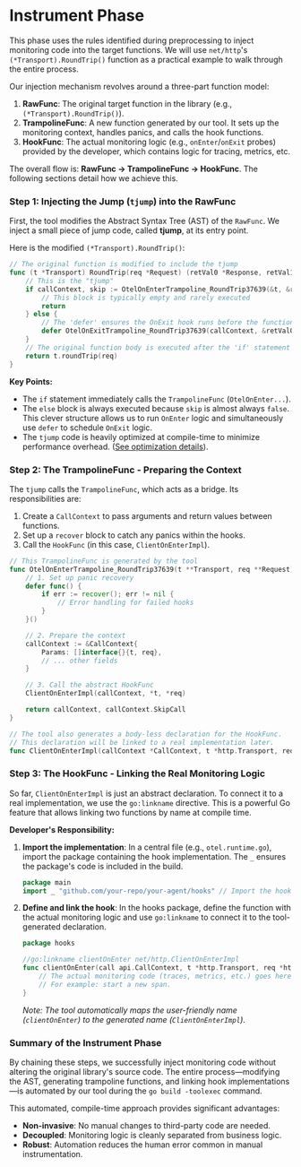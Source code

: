 # Instrument Phase

This phase uses the rules identified during preprocessing to inject monitoring code into the target functions. We will use `net/http`'s `(*Transport).RoundTrip()` function as a practical example to walk through the entire process.

Our injection mechanism revolves around a three-part function model:

1.  **RawFunc**: The original target function in the library (e.g., `(*Transport).RoundTrip()`).
2.  **TrampolineFunc**: A new function generated by our tool. It sets up the monitoring context, handles panics, and calls the hook functions.
3.  **HookFunc**: The actual monitoring logic (e.g., `onEnter`/`onExit` probes) provided by the developer, which contains logic for tracing, metrics, etc.

The overall flow is: **RawFunc → TrampolineFunc → HookFunc**. The following sections detail how we achieve this.

### Step 1: Injecting the Jump (`tjump`) into the RawFunc

First, the tool modifies the Abstract Syntax Tree (AST) of the `RawFunc`. We inject a small piece of jump code, called **tjump**, at its entry point.

Here is the modified `(*Transport).RoundTrip()`:

```go
// The original function is modified to include the tjump
func (t *Transport) RoundTrip(req *Request) (retVal0 *Response, retVal1 error) {
    // This is the "tjump"
    if callContext, skip := OtelOnEnterTrampoline_RoundTrip37639(&t, &req); skip {
        // This block is typically empty and rarely executed
        return
    } else {
        // The 'defer' ensures the OnExit hook runs before the function returns
        defer OtelOnExitTrampoline_RoundTrip37639(callContext, &retVal0, &retVal1)
    }
    // The original function body is executed after the 'if' statement
    return t.roundTrip(req)
}
```

**Key Points:**
*   The `if` statement immediately calls the `TrampolineFunc` (`OtelOnEnter...`).
*   The `else` block is always executed because `skip` is almost always `false`. This clever structure allows us to run `OnEnter` logic and simultaneously use `defer` to schedule `OnExit` logic.
*   The `tjump` code is heavily optimized at compile-time to minimize performance overhead. ([See optimization details](./optimize.md)).

### Step 2: The TrampolineFunc - Preparing the Context

The `tjump` calls the `TrampolineFunc`, which acts as a bridge. Its responsibilities are:
1.  Create a `CallContext` to pass arguments and return values between functions.
2.  Set up a `recover` block to catch any panics within the hooks.
3.  Call the `HookFunc` (in this case, `ClientOnEnterImpl`).

```go
// This TrampolineFunc is generated by the tool
func OtelOnEnterTrampoline_RoundTrip37639(t **Transport, req **Request) (*CallContext, bool) {
    // 1. Set up panic recovery
    defer func() {
        if err := recover(); err != nil {
            // Error handling for failed hooks
        }
    }()

    // 2. Prepare the context
    callContext := &CallContext{
        Params: []interface{}{t, req},
        // ... other fields
    }

    // 3. Call the abstract HookFunc
    ClientOnEnterImpl(callContext, *t, *req)

    return callContext, callContext.SkipCall
}

// The tool also generates a body-less declaration for the HookFunc.
// This declaration will be linked to a real implementation later.
func ClientOnEnterImpl(callContext *CallContext, t *http.Transport, req *http.Request)
```

### Step 3: The HookFunc - Linking the Real Monitoring Logic

So far, `ClientOnEnterImpl` is just an abstract declaration. To connect it to a real implementation, we use the `go:linkname` directive. This is a powerful Go feature that allows linking two functions by name at compile time.

**Developer's Responsibility:**

1.  **Import the implementation**: In a central file (e.g., `otel.runtime.go`), import the package containing the hook implementation. The `_` ensures the package's code is included in the build.

    ```go
    package main
    import _ "github.com/your-repo/your-agent/hooks" // Import the hook implementation
    ```

2.  **Define and link the hook**: In the hooks package, define the function with the actual monitoring logic and use `go:linkname` to connect it to the tool-generated declaration.

    ```go
    package hooks

    //go:linkname clientOnEnter net/http.ClientOnEnterImpl
    func clientOnEnter(call api.CallContext, t *http.Transport, req *http.Request) {
        // The actual monitoring code (traces, metrics, etc.) goes here.
        // For example: start a new span.
    }
    ```
    *Note: The tool automatically maps the user-friendly name (`clientOnEnter`) to the generated name (`ClientOnEnterImpl`).*

### Summary of the Instrument Phase

By chaining these steps, we successfully inject monitoring code without altering the original library's source code. The entire process—modifying the AST, generating trampoline functions, and linking hook implementations—is automated by our tool during the `go build -toolexec` command.

This automated, compile-time approach provides significant advantages:
*   **Non-invasive**: No manual changes to third-party code are needed.
*   **Decoupled**: Monitoring logic is cleanly separated from business logic.
*   **Robust**: Automation reduces the human error common in manual instrumentation.

